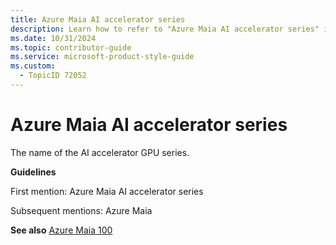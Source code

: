 ```yaml
---
title: Azure Maia AI accelerator series
description: Learn how to refer to "Azure Maia AI accelerator series" in your content.
ms.date: 10/31/2024
ms.topic: contributor-guide
ms.service: microsoft-product-style-guide
ms.custom:
  - TopicID 72052
---
```



# Azure Maia AI accelerator series

The name of the AI accelerator GPU series.  

**Guidelines**  

First mention: Azure Maia AI accelerator series  

Subsequent mentions: Azure Maia  

**See also** [Azure Maia 100](~\a_z_names_terms\a\azure-maia-100.md)  

  